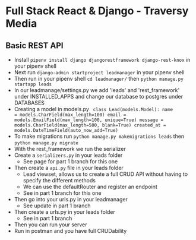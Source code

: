 # Full Stack React & Django - Traversy Media 

## Basic REST API 
- Install `pipenv install django djangorestframework django-rest-knox` in your pipenv shell 
- Next run `django-admin startproject leadmanager` in your pipenv shell 
- Then run in your pipenv shell `cd leadmanager/` then `python manage.py startapp leads`
- In our leadmanage/settings.py we add 'leads' and 'rest_framework' under INSTALLED_APPS and change our database to postgres under DATABASES
- Creating a model in models.py
  <code>
  class Lead(models.Model):
    name = models.CharField(max_length=100)
    email = models.EmailField(max_length=100, unique=True)
    message = models.CharField(max_length=500, blank=True)
    created_at = models.DateTimeField(auto_now_add=True)
  </code>
- To make migrations run `python manage.py makemigrations leads` then `python manage.py migrate`
- With the rest_framework we run the serializer
- Create a `serializers.py` in your leads folder 
  - See page for part 1 branch for this one 
- Then create a `api.py` file in your leads folder 
  - Lead viewset, allows us to create a full CRUD API without having to specify the different methods 
  - We can use the defaultRouter and register an endpoint 
  - See in part 1 branch for this one 
- Then go into your urls.py in your leadmanager 
  - See update in part 1 branch 
- Then create a urls.py in your leads folder 
  - See in part 1 branch 
- Then you can run your server 
- Run in postman and you have full CRUDability 